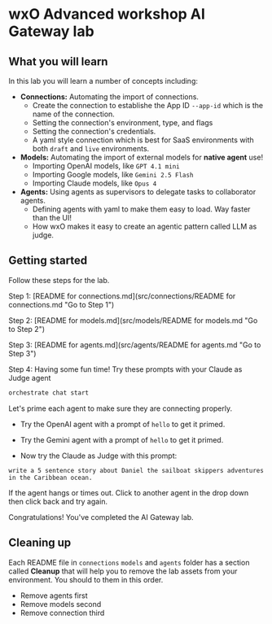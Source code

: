 # wxO Advanced workshop AI Gateway lab
## What you will learn
In this lab you will learn a number of concepts including:
- **Connections:** Automating the import of connections. 
    - Create the connection to establishe the App ID `--app-id` which is the name of the connection.
    - Setting the connection's environment, type, and flags
    - Setting the connection's credentials.
    - A yaml style connection which is best for SaaS environments with both `draft` and `live` environments.
- **Models:** Automating the import of external models for **native agent** use!
    - Importing OpenAI models, like `GPT 4.1 mini`
    - Importing Google models, like `Gemini 2.5 Flash`
    - Importing Claude models, like `Opus 4`
- **Agents:** Using agents as supervisors to delegate tasks to collaborator agents. 
    - Defining agents with yaml to make them easy to load. Way faster than the UI! 
    - How wxO makes it easy to create an agentic pattern called LLM as judge.

## Getting started

Follow these steps for the lab.

Step 1: [README for connections.md](src/connections/README for connections.md "Go to Step 1")

Step 2: [README for models.md](src/models/README for models.md "Go to Step 2")

Step 3: [README for agents.md](src/agents/README for agents.md "Go to Step 3")

Step 4: Having some fun time! Try these prompts with your Claude as Judge agent


```bash
orchestrate chat start
```

Let's prime each agent to make sure they are connecting properly.

- Try the OpenAI agent with a prompt of `hello` to get it primed.
- Try the Gemini agent with a prompt of `hello` to get it primed.

- Now try the Claude as Judge with this prompt:
```
write a 5 sentence story about Daniel the sailboat skippers adventures in the Caribbean ocean.
```
If the agent hangs or times out. Click to another agent in the drop down then click back and try again. 

Congratulations! You've completed the AI Gateway lab.

## Cleaning up

Each README file in `connections` `models` and `agents` folder has a section called **Cleanup** that will help you to remove the lab assets from your environment. You should to them in this order.

- Remove agents first
- Remove models second
- Remove connection third